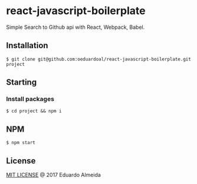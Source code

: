# react-javascript-boilerplate
Simple Search to Github api with React, Webpack, Babel.

## Installation
```
$ git clone git@github.com:oeduardoal/react-javascript-boilerplate.git project
```

## Starting
### Install packages
```
$ cd project && npm i
```

## NPM
```
$ npm start
```
## License

[MIT LICENSE](https://github.com/oeduardoal/react-javascript-boilerplate/blob/master/LICENSE) @ 2017 Eduardo Almeida
